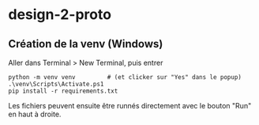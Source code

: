 # design-2-proto

## Création de la venv (Windows)
Aller dans Terminal > New Terminal, puis entrer

    python -m venv venv         # (et clicker sur "Yes" dans le popup)
    .\venv\Scripts\Activate.ps1
    pip install -r requirements.txt

Les fichiers peuvent ensuite être runnés directement avec le bouton "Run" en haut à droite.